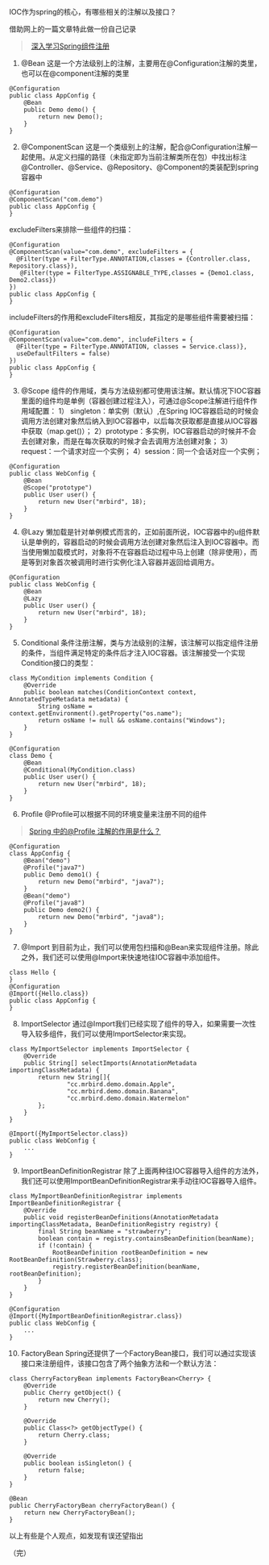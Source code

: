 IOC作为spring的核心，有哪些相关的注解以及接口？

借助网上的一篇文章特此做一份自己记录

> [深入学习Spring组件注册](https://mrbird.cc/Spring-Bean-Regist.html)

1. @Bean
这是一个方法级别上的注解，主要用在@Configuration注解的类里，也可以在@component注解的类里
```
@Configuration
public class AppConfig {
    @Bean
    public Demo demo() {
        return new Demo();
    }
}
```
2. @ComponentScan
这是一个类级别上的注解，配合@Configuration注解一起使用。从定义扫描的路径（未指定即为当前注解类所在包）中找出标注@Controller、@Service、@Repository、@Component的类装配到spring容器中
```
@Configuration
@ComponentScan("com.demo")
public class AppConfig {
}
```
excludeFilters来排除一些组件的扫描：
```
@Configuration
@ComponentScan(value="com.demo", excludeFilters = {
  @Filter(type = FilterType.ANNOTATION,classes = {Controller.class, Repository.class}),
   @Filter(type = FilterType.ASSIGNABLE_TYPE,classes = {Demo1.class, Demo2.class})
})
public class AppConfig {
}
```
includeFilters的作用和excludeFilters相反，其指定的是哪些组件需要被扫描：
```
@Configuration
@ComponentScan(value="com.demo", includeFilters = {
  @Filter(type = FilterType.ANNOTATION, classes = Service.class)},
  useDefaultFilters = false)
})
public class AppConfig {
}
```
3. @Scope
组件的作用域，类与方法级别都可使用该注解。默认情况下IOC容器里面的组件均是单例（容器创建过程注入），可通过@Scope注解进行组件作用域配置：
1） singleton：单实例（默认）,在Spring IOC容器启动的时候会调用方法创建对象然后纳入到IOC容器中，以后每次获取都是直接从IOC容器中获取（map.get()）；
2）prototype：多实例，IOC容器启动的时候并不会去创建对象，而是在每次获取的时候才会去调用方法创建对象；
3）request：一个请求对应一个实例；
4）session：同一个会话对应一个实例；
```
@Configuration
public class WebConfig {
    @Bean
    @Scope("prototype")
    public User user() {
        return new User("mrbird", 18);
    }
}
```
4. @Lazy
懒加载是针对单例模式而言的，正如前面所说，IOC容器中的u组件默认是单例的，容器启动的时候会调用方法创建对象然后注入到IOC容器中。而当使用懒加载模式时，对象将不在容器启动过程中马上创建（除非使用），而是等到对象首次被调用时进行实例化注入容器并返回给调用方。
```
@Configuration
public class WebConfig {
    @Bean
    @Lazy
    public User user() {
        return new User("mrbird", 18);
    }
}
```
5. Conditional
条件注册注解，类与方法级别的注解，该注解可以指定组件注册的条件，当组件满足特定的条件后才注入IOC容器。该注解接受一个实现Condition接口的类型：
```
class MyCondition implements Condition {
    @Override
    public boolean matches(ConditionContext context, AnnotatedTypeMetadata metadata) {
        String osName = context.getEnvironment().getProperty("os.name");
        return osName != null && osName.contains("Windows");
    }
}

@Configuration
class Demo {
    @Bean
    @Conditional(MyCondition.class)
    public User user() {
        return new User("mrbird", 18);
    }
}
```
6. Profile
@Profile可以根据不同的环境变量来注册不同的组件
> [Spring 中的@Profile 注解的作用是什么？](https://cloud.tencent.com/developer/article/1362768)
```
@Configuration
class AppConfig {
    @Bean("demo")
    @Profile("java7")
    public Demo demo1() {
        return new Demo("mrbird", "java7");
    }
    @Bean("demo")
    @Profile("java8")
    public Demo demo2() {
        return new Demo("mrbird", "java8");
    }
}
```
7. @Import
到目前为止，我们可以使用包扫描和@Bean来实现组件注册。除此之外，我们还可以使用@Import来快速地往IOC容器中添加组件。
```
class Hello {
}
@Configuration
@Import({Hello.class})
public class AppConfig {
}
```
8. ImportSelector
通过@Import我们已经实现了组件的导入，如果需要一次性导入较多组件，我们可以使用ImportSelector来实现。
```
class MyImportSelector implements ImportSelector {
    @Override
    public String[] selectImports(AnnotationMetadata importingClassMetadata) {
        return new String[]{
                "cc.mrbird.demo.domain.Apple",
                "cc.mrbird.demo.domain.Banana",
                "cc.mrbird.demo.domain.Watermelon"
        };
    }
}

@Import({MyImportSelector.class})
public class WebConfig {
    ...
}
```
9. ImportBeanDefinitionRegistrar
除了上面两种往IOC容器导入组件的方法外，我们还可以使用ImportBeanDefinitionRegistrar来手动往IOC容器导入组件。
```
class MyImportBeanDefinitionRegistrar implements ImportBeanDefinitionRegistrar {
    @Override
    public void registerBeanDefinitions(AnnotationMetadata importingClassMetadata, BeanDefinitionRegistry registry) {
        final String beanName = "strawberry";
        boolean contain = registry.containsBeanDefinition(beanName);
        if (!contain) {
            RootBeanDefinition rootBeanDefinition = new RootBeanDefinition(Strawberry.class);
            registry.registerBeanDefinition(beanName, rootBeanDefinition);
        }
    }
}

@Configuration
@Import({MyImportBeanDefinitionRegistrar.class})
public class WebConfig {
    ...
}
```
10. FactoryBean
Spring还提供了一个FactoryBean接口，我们可以通过实现该接口来注册组件，该接口包含了两个抽象方法和一个默认方法：
```
class CherryFactoryBean implements FactoryBean<Cherry> {
    @Override
    public Cherry getObject() {
        return new Cherry();
    }

    @Override
    public Class<?> getObjectType() {
        return Cherry.class;
    }

    @Override
    public boolean isSingleton() {
        return false;
    }
}

@Bean
public CherryFactoryBean cherryFactoryBean() {
    return new CherryFactoryBean();
}
```
以上有些是个人观点，如发现有误还望指出

（完）